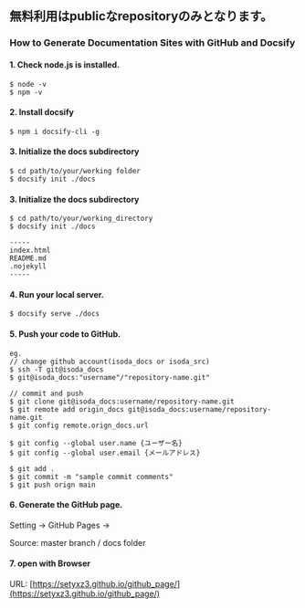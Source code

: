 ## 無料利用はpublicなrepositoryのみとなります。

### How to Generate Documentation Sites with GitHub and Docsify

#### 1. Check node.js is installed.
```
$ node -v
$ npm -v
```

#### 2. Install docsify
```
$ npm i docsify-cli -g
```

#### 3. Initialize the docs subdirectory
```
$ cd path/to/your/working folder
$ docsify init ./docs
```

#### 3. Initialize the docs subdirectory
```
$ cd path/to/your/working_directory
$ docsify init ./docs

-----
index.html
README.md
.nojekyll
-----

```

#### 4. Run your local server.
```
$ docsify serve ./docs
```

#### 5. Push your code to GitHub.
```
eg.
// change github account(isoda_docs or isoda_src)
$ ssh -T git@isoda_docs
$ git@isoda_docs:"username"/"repository-name.git"

// commit and push
$ git clone git@isoda_docs:username/repository-name.git
$ git remote add origin_docs git@isoda_docs:username/repository-name.git
$ git config remote.orign_docs.url

$ git config --global user.name {ユーザー名}
$ git config --global user.email {メールアドレス}

$ git add .
$ git commit -m "sample commit comments"
$ git push orign main
```

#### 6. Generate the GitHub page.
Setting -> GitHub Pages ->

Source:
master branch / docs folder

#### 7. open with Browser

URL:
[https://setyxz3.github.io/github_page/](https://setyxz3.github.io/github_page/)

